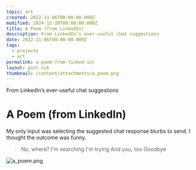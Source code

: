 ```yaml
---
topic: art
created: 2022-11-06T00:00:00.000Z
modified: 2024-12-20T00:00:00.000Z
title: A Poem (from LinkedIn)
description: From LinkedIn’s ever-useful chat suggestions
date: 2022-11-06T00:00:00.000Z
tags:
  - projects
  - art
permalink: a-poem-from-linked-in/
layout: post.njk
thumbnail: /content/attachments/a_poem.png
---
```


From LinkedIn’s ever-useful chat suggestions

# A Poem (from LinkedIn)

My only input was selecting the suggested chat response blurbs to send. I thought the outcome was funny.

> No, where?
> I'm searching
> I'm trying
> And you, too
> Goodbye

![a_poem.png](/content/attachments/a_poem.png)
